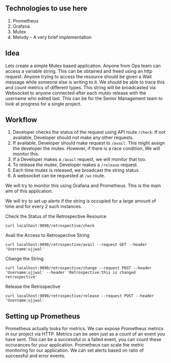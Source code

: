 ## Technologies to use here

1. Prometheus
2. Grafana
3. Mutex
4. Melody - A very brief implementation

## Idea
Lets create a simple Mutex based application. Anyone from Ops team can access a variable string. This can be obtained and freed using an http request. Anyone trying to access the resource should be given a Wait message while someone else is writing to it. We should be able to trace this and count metrics of different types. This string will be broadcasted via Websocket to anyone connected after each mutex release with the username who edited last. This can be for the Senior Management team to look at progress for a single project. 

## Workflow
1. Developer checks the status of the request using API route `/check`. If not available, Developer should not make any other requests.
2. If available, Developer should make request to `/avail`. This might assign the developer the mutex. However, if there is a race condition, We will monitor this.
3. If a Developer makes a `/avail` request, we will monitor that too.
4. To release the mutex, Developer makes a `/release` request. 
5. Each time mutex is released, we broadcast the string status.
6. A websocket can be requested at `/ws` route.

We will try to monitor this using Grafana and Prometheus. This is the main aim of this application.

We will try to set up alerts if the string is occupied for a large amount of time and for every 2 such instances.

Check the Status of the Retrospective Resource

`curl localhost:9090/retrospective/check`

Avail the Access to Retrospective String

`curl localhost:9090/retrospective/avail --request GET --header 'Username:ujjwal'`

Change the String

`curl localhost:9090/retrospective/change --request POST --header 'Username:ujjwal' --header 'Retrospective:this is changed retrospective'`

Release the Retrospective

`curl localhost:9090/retrospective/release --request POST --header 'Username:ujjwal'`

## Setting up Prometheus
Prometheus actually looks for metrics. We can expose Prometheus metrics in our project via HTTP. Metrics can be seen just as a count of an event you have sent. This can be a successful or a failed event, you can count these occurances for your application. Prometheus can scale the metric monitoring for our application. We can set alerts based on ratio of successful and error events.
